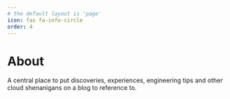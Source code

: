 ```yaml
---
# the default layout is 'page'
icon: fas fa-info-circle
order: 4
---
```


# About

A central place to put discoveries, experiences, engineering tips and other cloud shenanigans on a blog to reference to.

